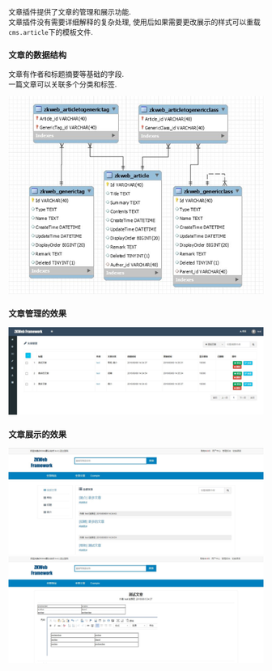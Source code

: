 文章插件提供了文章的管理和展示功能.<br/>
文章插件没有需要详细解释的复杂处理, 使用后如果需要更改展示的样式可以重载`cms.article`下的模板文件.<br/>

### 文章的数据结构

文章有作者和标题摘要等基础的字段.<br/>
一篇文章可以关联多个分类和标签.<br/>

![文章的ER图](../images/plugins/cms.atricle.article.jpg)

### 文章管理的效果

![后台文章管理的效果](../images/plugins/cms.atricle.article_manage.jpg)

### 文章展示的效果

![前台文章展示的效果](../images/plugins/cms.atricle.article_list.jpg)
![前台文章展示的效果](../images/plugins/cms.atricle.article_view.jpg)
